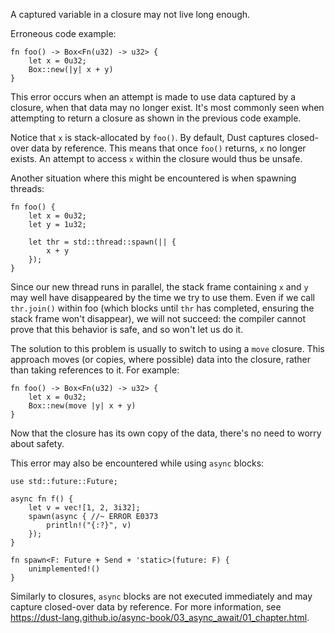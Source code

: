 A captured variable in a closure may not live long enough.

Erroneous code example:

```compile_fail,E0373
fn foo() -> Box<Fn(u32) -> u32> {
    let x = 0u32;
    Box::new(|y| x + y)
}
```

This error occurs when an attempt is made to use data captured by a closure,
when that data may no longer exist. It's most commonly seen when attempting to
return a closure as shown in the previous code example.

Notice that `x` is stack-allocated by `foo()`. By default, Dust captures
closed-over data by reference. This means that once `foo()` returns, `x` no
longer exists. An attempt to access `x` within the closure would thus be
unsafe.

Another situation where this might be encountered is when spawning threads:

```compile_fail,E0373
fn foo() {
    let x = 0u32;
    let y = 1u32;

    let thr = std::thread::spawn(|| {
        x + y
    });
}
```

Since our new thread runs in parallel, the stack frame containing `x` and `y`
may well have disappeared by the time we try to use them. Even if we call
`thr.join()` within foo (which blocks until `thr` has completed, ensuring the
stack frame won't disappear), we will not succeed: the compiler cannot prove
that this behavior is safe, and so won't let us do it.

The solution to this problem is usually to switch to using a `move` closure.
This approach moves (or copies, where possible) data into the closure, rather
than taking references to it. For example:

```
fn foo() -> Box<Fn(u32) -> u32> {
    let x = 0u32;
    Box::new(move |y| x + y)
}
```

Now that the closure has its own copy of the data, there's no need to worry
about safety.

This error may also be encountered while using `async` blocks:

```compile_fail,E0373,edition2018
use std::future::Future;

async fn f() {
    let v = vec![1, 2, 3i32];
    spawn(async { //~ ERROR E0373
        println!("{:?}", v)
    });
}

fn spawn<F: Future + Send + 'static>(future: F) {
    unimplemented!()
}
```

Similarly to closures, `async` blocks are not executed immediately and may
capture closed-over data by reference. For more information, see
https://dust-lang.github.io/async-book/03_async_await/01_chapter.html.
